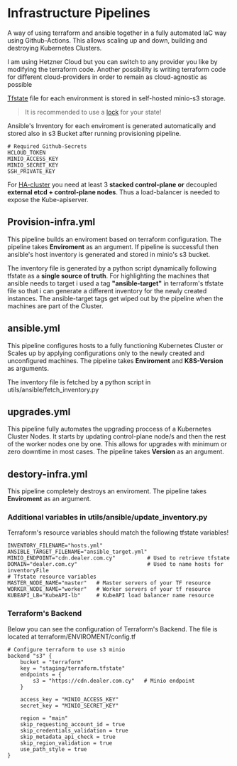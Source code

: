 # Infrastructure Pipelines
A way of using terraform and ansible together in a fully automated IaC way using Github-Actions. This allows scaling up and down, building and destroying Kubernetes Clusters.

I am using Hetzner Cloud but you can switch to any provider you like by modifying the terraform code. Another possibility is writing terraform code for different cloud-providers in order to remain as cloud-agnostic as possible 

[Tfstate](https://developer.hashicorp.com/terraform/language/state) file for each environment is stored in self-hosted minio-s3 storage. 
> It is recommended to use a [lock](https://developer.hashicorp.com/terraform/language/state/locking) for your state!

Ansible's Inventory for each enviroment is generated automatically and stored also in s3 Bucket after running provisioning pipeline.

```
# Required Github-Secrets
HCLOUD_TOKEN
MINIO_ACCESS_KEY
MINIO_SECRET_KEY
SSH_PRIVATE_KEY
```

For [HA-cluster](https://kubernetes.io/docs/setup/production-environment/tools/kubeadm/ha-topology) you need at least 3 __stacked control-plane__ **or** decoupled __external etcd + control-plane nodes__. Thus a load-balancer is needed to expose the Kube-apiserver.

## Provision-infra.yml
This pipeline builds an enviroment based on terraform configuration. The pipeline takes __**Enviroment**__ as an argument. If pipeline is successful then ansible's host inventory is generated and stored in minio's s3 bucket.

The inventory file is generated by a python script dynamically following tfstate as a **single source of truth**. For highlighting the machines that ansible needs to target i used a tag __"**ansible-target**"__ in terraform's tfstate file so that i can generate a different inventory for the newly created instances. The ansible-target tags get wiped out by the pipeline when the machines are part of the Cluster.

## ansible.yml
This pipeline configures hosts to a fully functioning Kubernetes Cluster or Scales up by applying configurations only to the newly created and unconfigured machines. The pipeline takes __**Enviroment**__ and __**K8S-Version**__ as arguments.

The inventory file is fetched by a python script in utils/ansible/fetch_inventory.py

## upgrades.yml
This pipeline fully automates the upgrading proccess of a Kubernetes Cluster Nodes. It starts by updating control-plane node/s and then the rest of the worker nodes one by one. This allows for upgrades with minimum or zero downtime in most cases. The pipeline takes __**Version**__ as an argument. 

## destory-infra.yml
This pipeline completely destroys an enviroment. The pipeline takes __**Enviroment**__ as an argument. 

### Additional variables in utils/ansible/update_inventory.py
Terraform's resource variables should match the following tfstate variables!

```
INVENTORY_FILENAME="hosts.yml"                  
ANSIBLE_TARGET_FILENAME="ansible_target.yml"
MINIO_ENDPOINT="cdn.dealer.com.cy"          # Used to retrieve tfstate
DOMAIN="dealer.com.cy"                      # Used to name hosts for inventoryFile
# Tfstate resource variables
MASTER_NODE_NAME="master"   # Master servers of your TF resource
WORKER_NODE_NAME="worker"   # Worker servers of your tf resource
KUBEAPI_LB="KubeAPI-lb"     # KubeAPI load balancer name resource
```

### Terraform's Backend
Below you can see the configuration of Terraform's Backend. The file is located at terraform/ENVIROMENT/config.tf
```
# Configure terraform to use s3 minio
backend "s3" {
    bucket = "terraform"
    key = "staging/terraform.tfstate"
    endpoints = {
        s3 = "https://cdn.dealer.com.cy"   # Minio endpoint
    }

    access_key = "MINIO_ACCESS_KEY"
    secret_key = "MINIO_SECRET_KEY"

    region = "main"
    skip_requesting_account_id = true
    skip_credentials_validation = true
    skip_metadata_api_check = true
    skip_region_validation = true
    use_path_style = true
}
```